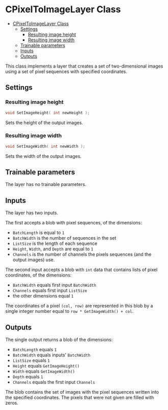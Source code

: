 # CPixelToImageLayer Class

<!-- TOC -->

- [CPixelToImageLayer Class](#cpixeltoimagelayer-class)
    - [Settings](#settings)
        - [Resulting image height](#resulting-image-height)
        - [Resulting image width](#resulting-image-width)
    - [Trainable parameters](#trainable-parameters)
    - [Inputs](#inputs)
    - [Outputs](#outputs)

<!-- /TOC -->

This class implements a layer that creates a set of two-dimensional images using a set of pixel sequences with specified coordinates.

## Settings

### Resulting image height

```c++
void SetImageHeight( int newHeight );
```

Sets the height of the output images.

### Resulting image width

```c++
void SetImageWidth( int newWidth );
```

Sets the width of the output images.

## Trainable parameters

The layer has no trainable parameters.

## Inputs

The layer has two inputs.

The first accepts a blob with pixel sequences, of the dimensions:

- `BatchLength` is equal to `1`
- `BatchWidth` is the number of sequences in the set
- `ListSize` is the length of each sequence
- `Height`, `Width`, and `Depth` are equal to `1`
- `Channels` is the number of channels the pixels sequences (and the output images) use.

The second input accepts a blob with `int` data that contains lists of pixel coordinates, of the dimensions:

- `BatchWidth` equals first input `BatchWidth`
- `Channels` equals first input `ListSize`
- the other dimensions equal `1`

The coordinates of a pixel `(col, row)` are represented in this blob by a single integer number equal to `row * GetImageWidth() + col`.

## Outputs

The single output returns a blob of the dimensions:

- `BatchLength` equals `1`
- `BatchWidth` equals inputs' `BatchWidth`
- `ListSize` equals `1`
- `Height` equals `GetImageHeight()`
- `Width` equals `GetImageWidth()`
- `Depth` equals `1`
- `Channels` equals the first input `Channels`

The blob contains the set of images with the pixel sequences written into the specified coordinates. The pixels that were not given are filled with zeros.
